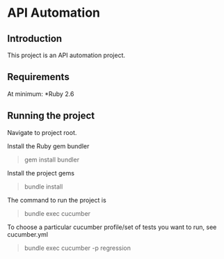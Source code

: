 # API Automation 

## Introduction

This project is an API automation project. 


## Requirements

At minimum:
*Ruby 2.6


## Running the project
Navigate to project root.

Install the Ruby gem bundler
>gem install bundler

Install the project gems
>bundle install

The command to run the project is 
>bundle exec cucumber 

To choose a particular cucumber profile/set of tests you want to run, see cucumber.yml
>bundle exec cucumber -p regression

